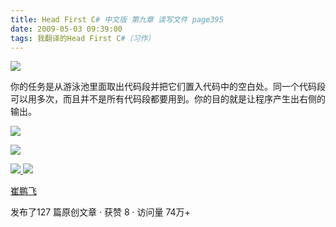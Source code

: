 ```yaml
---
title: Head First C# 中文版 第九章 读写文件 page395
date: 2009-05-03 09:39:00
tags: 我翻译的Head First C#（习作）
---
```

![](https://p-blog.csdn.net/images/p_blog_csdn_net/cuipengfei1/EntryImages/20090503/2009-05-03_09-31-50.jpg)

你的任务是从游泳池里面取出代码段并把它们置入代码中的空白处。同一个代码段可以用多次，而且并不是所有代码段都要用到。你的目的就是让程序产生出右侧的输出。

  

![](https://p-blog.csdn.net/images/p_blog_csdn_net/cuipengfei1/EntryImages/20090503/2009-05-03_09-35-30.jpg)

![](https://p-blog.csdn.net/images/p_blog_csdn_net/cuipengfei1/EntryImages/20090503/2009-05-03_09-36-32.jpg)



[ ![](https://profile.csdnimg.cn/5/2/5/3_cuipengfei1)
![](https://g.csdnimg.cn/static/user-reg-year/1x/11.png)
](https://blog.csdn.net/cuipengfei1)

[ 崔鹏飞 ](https://blog.csdn.net/cuipengfei1)

发布了127 篇原创文章  ·  获赞 8  ·  访问量 74万+

